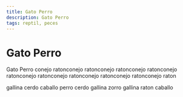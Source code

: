 ```yaml
---
title: Gato Perro
description: Gato Perro
tags: reptil, peces
---
```


# Gato Perro

Gato Perro conejo ratonconejo ratonconejo ratonconejo ratonconejo ratonconejo ratonconejo ratonconejo ratonconejo ratonconejo raton

gallina cerdo caballo perro cerdo gallina zorro gallina raton caballo